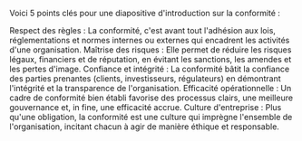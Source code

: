 
Voici 5 points clés pour une diapositive d'introduction sur la conformité :

Respect des règles : La conformité, c'est avant tout l'adhésion aux lois, réglementations et normes internes ou externes qui encadrent les activités d'une organisation.
Maîtrise des risques : Elle permet de réduire les risques légaux, financiers et de réputation, en évitant les sanctions, les amendes et les pertes d'image.
Confiance et intégrité : La conformité bâtit la confiance des parties prenantes (clients, investisseurs, régulateurs) en démontrant l'intégrité et la transparence de l'organisation.
Efficacité opérationnelle : Un cadre de conformité bien établi favorise des processus clairs, une meilleure gouvernance et, in fine, une efficacité accrue.
Culture d'entreprise : Plus qu'une obligation, la conformité est une culture qui imprègne l'ensemble de l'organisation, incitant chacun à agir de manière éthique et responsable.

